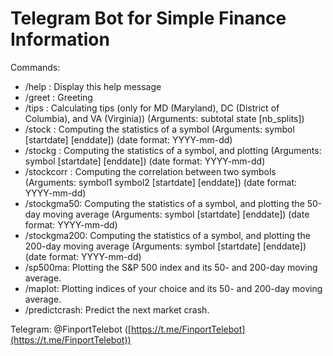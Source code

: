 # Telegram Bot for Simple Finance Information

Commands:

- /help : Display this help message
- /greet : Greeting
- /tips : Calculating tips (only for MD (Maryland), DC (District of Columbia), and VA (Virginia)) (Arguments: subtotal state [nb_splits])
- /stock : Computing the statistics of a symbol (Arguments: symbol [startdate] [enddate]) (date format: YYYY-mm-dd)
- /stockg : Computing the statistics of a symbol, and plotting (Arguments: symbol [startdate] [enddate]) (date format: YYYY-mm-dd)
- /stockcorr : Computing the correlation between two symbols (Arguments: symbol1 symbol2 [startdate] [enddate]) (date format: YYYY-mm-dd)
- /stockgma50: Computing the statistics of a symbol, and plotting the 50-day moving average (Arguments: symbol [startdate] [enddate]) (date format: YYYY-mm-dd)
- /stockgma200: Computing the statistics of a symbol, and plotting the 200-day moving average (Arguments: symbol [startdate] [enddate]) (date format: YYYY-mm-dd)
- /sp500ma: Plotting the S&P 500 index and its 50- and 200-day moving average.
- /maplot: Plotting indices of your choice and its 50- and 200-day moving average.
- /predictcrash: Predict the next market crash.

Telegram: @FinportTelebot ([https://t.me/FinportTelebot](https://t.me/FinportTelebot))
